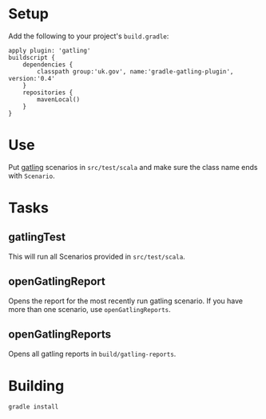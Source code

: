 # Setup

Add the following to your project's `build.gradle`:

	apply plugin: 'gatling'
	buildscript {
		dependencies {
			classpath group:'uk.gov', name:'gradle-gatling-plugin', version:'0.4'
		}
		repositories {
			mavenLocal()
		}
	}

# Use

Put [gatling][1] scenarios in `src/test/scala` and make sure the class name ends with `Scenario`.

# Tasks

## gatlingTest

This will run all Scenarios provided in `src/test/scala`.

## openGatlingReport

Opens the report for the most recently run gatling scenario.  If you have more than one scenario, use `openGatlingReports`.

## openGatlingReports

Opens all gatling reports in `build/gatling-reports`.

# Building

	gradle install

[1]: http://gatling-tool.org/

